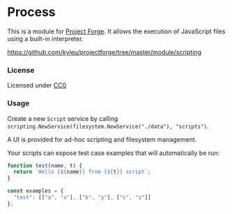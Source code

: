 # Process

This is a module for [Project Forge](https://projectforge.dev). It allows the execution of JavaScript files using a built-in interpreter.

https://github.com/kyleu/projectforge/tree/master/module/scripting

### License

Licensed under [CC0](https://creativecommons.org/publicdomain/zero/1.0)

### Usage

Create a new `Script` service by calling `scripting.NewService(filesystem.NewService("./data"), "scripts")`.

A UI is provided for ad-hoc scripting and filesystem management.

Your scripts can expose test case examples that will automatically be run:

```javascript
function test(name, t) {
  return `Hello [${name}] from [${t}] script`;
}

const examples = {
  "test": [["a", "x"], ["b", "y"], ["c", "z"]]
};
```
